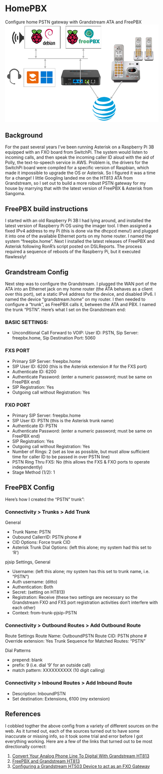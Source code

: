 # HomePBX
Configure home PSTN gateway with Grandstream ATA and FreePBX
<img src=https://github.com/glmck13/HomePBX/blob/main/drawing.png width=600px>  
## Background
For the past several years I’ve been running Asterisk on a Raspberry Pi 3B equipped with an FXO board from SwitchPi.  The system would listen to incoming calls, and then speak the incoming caller ID aloud with the aid of Polly, the text-to-speech service in AWS.  Problem is, the drivers for the SwitchPi board were compiled for a specific version of Raspbian, which made it impossible to upgrade the OS or Asterisk.  So I figured it was a time for a change! I little Googling landed me on the HT813 ATA from Grandstream, so I set out to build a more robust PSTN gateway for my house by marrying that with the latest version of FreePBX & Asterisk from Sangoma.
## FreePBX build instructions
I started with an old Raspberry Pi 3B I had lying around, and installed the latest version of Raspberry Pi OS using the imager tool. I then assigned a fixed IPv4 address to my Pi (this is done via the dhcpcd menu!) and plugged it into one of the available Ethernet ports on my home router.  I named the system “freepbx.home”.  Next I installed the latest releases of FreePBX and Asterisk following RonR’s script posted on DSLReports.  The process required a sequence of reboots of the Raspberry Pi, but it executed flawlessly!
## Grandstream Config
Next step was to configure the Grandstream.  I plugged the WAN port of the ATA into an Ethernet jack on my home router (the ATA behaves as a client over this port),  set a static IPv4 address for the device, and disabled IPv6.  I named the device “grandstream.home” on my router.   I then needed to configure a “trunk”, as FreePBX calls it, between the ATA and PBX. I named the trunk “PSTN”.  Here’s what I set on the Grandstream end:
### BASIC SETTINGS:
+ Unconditional Call Forward to VOIP: User ID: PSTN, Sip Server: freepbx.home, Sip Destination Port: 5060
### FXS PORT
+ Primary SIP Server: freepbx.home
+ SIP User ID: 6200 (this is the Asterisk extension # for the FXS port)
+ Authenticate ID: 6200
+ Authenticate Password: (enter a numeric password; must be same on FreePBX end)
+ SIP Registration: Yes
+ Outgoing call without Registration: Yes
### FXO PORT
+ Primary SIP Server: freepbx.home
+ SIP User ID: PSTN (this is the Asterisk trunk name)
+ Authenticate ID: PSTN
+ Authenticate Password: (enter a numeric password; must be same on FreePBX end)
+ SIP Registration: Yes
+ Outgoing call without Registration: Yes
+ Number of Rings: 2 (set as low as possible, but must allow sufficient time for caller ID to be passed in over PSTN line)
+ PSTN Ring Thru FXS: No (this allows the FXS & FXO ports to operate independently)
+ Stage Method (1/2): 1
## FreePBX Config
Here’s how I created the “PSTN” trunk”:
### Connectivity > Trunks > Add Trunk
General
+ Trunk Name: PSTN
+ Oubound CallerrID: PSTN phone #
+ CID Options: Force trunk CID
+ Asterisk Trunk Dial Options: (left this alone; my system had this set to ‘R’)
   
pjsip Settings, General
+ Username: (left this alone; my system has this set to trunk name, i.e. “PSTN”)
+ Auth username: (ditto)
+ Authentication: Both
+ Secret: (setting on HT813)
+ Registration: Receive (these two settings are necessary so the Grandstream FXO and FXS port registration activities don’t interfere with each other)
+ Context: from-trunk-pjsip-PSTN
### Connectivity > Outbound Routes > Add Outbound Route
Route Settings
Route Name: OutboundPSTN
Route CID: PSTN phone #
Override extension: Yes
Trunk Sequence for Matched Routes: “PSTN”
   
Dial Patterns
+ prepend: blank
+ prefix: 9 (i.e. dial ‘9’ for an outside call)
+ match pattern: XXXXXXXXXX (10 digit calling)

### Connectivity > Inbound Routes > Add Inbound Route
+ Description: InboundPSTN
+ Set destination: Extensions, 6100 (my extension)
## References
I cobbled togther the above config from a variety of different sources on the web.  As it turned out, each of the sources turned out to have some inaccurate or missing info, so it took some trial and error before I got everything working. Here are a few of the links that turned out to be most directionally correct:
1. [Convert Your Analog Phone Line To Digital With Grandstream HT813](https://vitalpbx.com/blog/convert-your-analog-phone-line-to-digital/)
2. [FreePBX and Grandstream HT813](https://community.freepbx.org/t/freepbx-and-grandstream-ht813/87346/8)
3. [Configuring a Grandstream HT503 Device to act as an FXO Gateway](https://wiki.freepbx.org/pages/viewpage.action?pageId=33293313)
